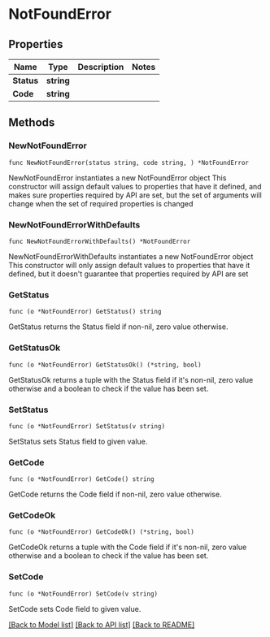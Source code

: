 # NotFoundError

## Properties

Name | Type | Description | Notes
------------ | ------------- | ------------- | -------------
**Status** | **string** |  | 
**Code** | **string** |  | 

## Methods

### NewNotFoundError

`func NewNotFoundError(status string, code string, ) *NotFoundError`

NewNotFoundError instantiates a new NotFoundError object
This constructor will assign default values to properties that have it defined,
and makes sure properties required by API are set, but the set of arguments
will change when the set of required properties is changed

### NewNotFoundErrorWithDefaults

`func NewNotFoundErrorWithDefaults() *NotFoundError`

NewNotFoundErrorWithDefaults instantiates a new NotFoundError object
This constructor will only assign default values to properties that have it defined,
but it doesn't guarantee that properties required by API are set

### GetStatus

`func (o *NotFoundError) GetStatus() string`

GetStatus returns the Status field if non-nil, zero value otherwise.

### GetStatusOk

`func (o *NotFoundError) GetStatusOk() (*string, bool)`

GetStatusOk returns a tuple with the Status field if it's non-nil, zero value otherwise
and a boolean to check if the value has been set.

### SetStatus

`func (o *NotFoundError) SetStatus(v string)`

SetStatus sets Status field to given value.


### GetCode

`func (o *NotFoundError) GetCode() string`

GetCode returns the Code field if non-nil, zero value otherwise.

### GetCodeOk

`func (o *NotFoundError) GetCodeOk() (*string, bool)`

GetCodeOk returns a tuple with the Code field if it's non-nil, zero value otherwise
and a boolean to check if the value has been set.

### SetCode

`func (o *NotFoundError) SetCode(v string)`

SetCode sets Code field to given value.



[[Back to Model list]](../README.md#documentation-for-models) [[Back to API list]](../README.md#documentation-for-api-endpoints) [[Back to README]](../README.md)


